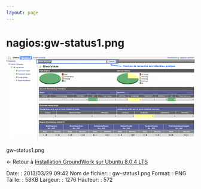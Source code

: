 ```yaml
---
layout: page
---
```


nagios:gw-status1.png
=====================

[![gw-status1.png](../../assets/media/nagios/gw-status1.png@cache=&w=900&h=403 "gw-status1.png")](../../assets/media/nagios/gw-status1.png@cache= "Afficher le fichier original")

gw-status1.png

← Retour à [Installation GroundWork sur Ubuntu 8.0.4
LTS](../../groundwork/groundwork-ubuntu-install.html "groundwork:groundwork-ubuntu-install")

Date:
:   2013/03/29 09:42
Nom de fichier:
:   gw-status1.png
Format:
:   PNG
Taille:
:   58KB
Largeur:
:   1276
Hauteur:
:   572

